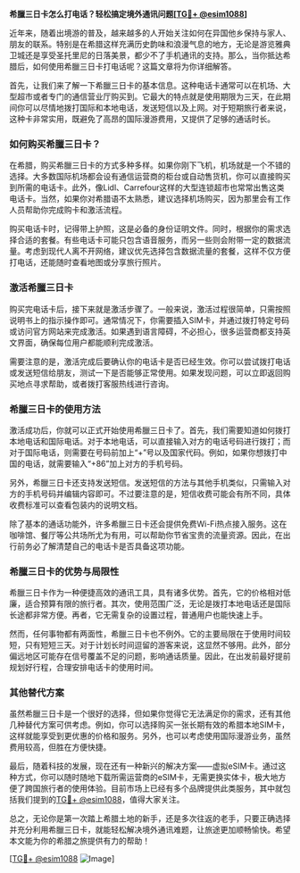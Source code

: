 **希臘三日卡怎么打电话？轻松搞定境外通讯问题[[TG💪+ @esim1088](https://t.me/s/esim1088)]**

近年来，随着出境游的普及，越来越多的人开始关注如何在异国他乡保持与家人、朋友的联系。特别是在希腊这样充满历史韵味和浪漫气息的地方，无论是游览雅典卫城还是享受圣托里尼的日落美景，都少不了手机通讯的支持。那么，当你抵达希腊后，如何使用希臘三日卡打电话呢？这篇文章将为你详细解答。

首先，让我们来了解一下希臘三日卡的基本信息。这种电话卡通常可以在机场、大型超市或者专门的通信营业厅购买到。它最大的特点就是使用期限为三天，在此期间你可以尽情地拨打国际和本地电话，发送短信以及上网。对于短期旅行者来说，这种卡非常实用，既避免了高昂的国际漫游费用，又提供了足够的通话时长。

### 如何购买希臘三日卡？

在希腊，购买希臘三日卡的方式多种多样。如果你刚下飞机，机场就是一个不错的选择。大多数国际机场都会设有通信运营商的柜台或自动售货机，你可以直接购买到所需的电话卡。此外，像Lidl、Carrefour这样的大型连锁超市也常常出售这类电话卡。当然，如果你对希腊语不太熟悉，建议选择机场购买，因为那里会有工作人员帮助你完成购卡和激活流程。

购买电话卡时，记得带上护照，这是必备的身份证明文件。同时，根据你的需求选择合适的套餐。有些电话卡可能只包含语音服务，而另一些则会附带一定的数据流量。考虑到现代人离不开网络，建议优先选择包含数据流量的套餐，这样不仅方便打电话，还能随时查看地图或分享旅行照片。

### 激活希臘三日卡

购买完电话卡后，接下来就是激活步骤了。一般来说，激活过程很简单，只需按照说明书上的指示操作即可。通常情况下，你需要插入SIM卡，并通过拨打特定号码或访问官方网站来完成激活。如果遇到语言障碍，不必担心，很多运营商都支持英文界面，确保每位用户都能顺利完成激活。

需要注意的是，激活完成后要确认你的电话卡是否已经生效。你可以尝试拨打电话或发送短信给朋友，测试一下是否能够正常使用。如果发现问题，可以立即返回购买地点寻求帮助，或者拨打客服热线进行咨询。

### 希臘三日卡的使用方法

激活成功后，你就可以正式开始使用希臘三日卡了。首先，我们需要知道如何拨打本地电话和国际电话。对于本地电话，可以直接输入对方的电话号码进行拨打；而对于国际电话，则需要在号码前加上“+”号以及国家代码。例如，如果你想拨打中国的电话，就需要输入“+86”加上对方的手机号码。

另外，希臘三日卡还支持发送短信。发送短信的方法与其他手机类似，只需输入对方的手机号码并编辑内容即可。不过要注意的是，短信收费可能会有所不同，具体收费标准可以查看包装内的说明文档。

除了基本的通话功能外，许多希臘三日卡还会提供免费Wi-Fi热点接入服务。这在咖啡馆、餐厅等公共场所尤为有用，可以帮助你节省宝贵的流量资源。因此，在出行前务必了解清楚自己的电话卡是否具备这项功能。

### 希臘三日卡的优势与局限性

希臘三日卡作为一种便捷高效的通讯工具，具有诸多优势。首先，它的价格相对低廉，适合预算有限的旅行者。其次，使用范围广泛，无论是拨打本地电话还是国际长途都非常方便。再者，它无需复杂的设置过程，普通用户也能快速上手。

然而，任何事物都有两面性，希臘三日卡也不例外。它的主要局限在于使用时间较短，只有短短三天。对于计划长时间逗留的游客来说，这显然不够用。此外，部分偏远地区可能存在信号覆盖不足的问题，影响通话质量。因此，在出发前最好提前规划好行程，合理安排电话卡的使用时间。

### 其他替代方案

虽然希臘三日卡是一个很好的选择，但如果你觉得它无法满足你的需求，还有其他几种替代方案可供考虑。例如，你可以选择购买一张长期有效的希腊本地SIM卡，这样就能享受到更优惠的价格和服务。另外，也可以考虑使用国际漫游业务，虽然费用较高，但胜在方便快捷。

最后，随着科技的发展，现在还有一种新兴的解决方案——虚拟eSIM卡。通过这种方式，你可以随时随地下载所需运营商的eSIM卡，无需更换实体卡，极大地方便了跨国旅行者的使用体验。目前市场上已经有多个品牌提供此类服务，其中就包括我们提到的[TG💪+ @esim1088](https://t.me/s/esim1088)，值得大家关注。

总之，无论你是第一次踏上希腊土地的新手，还是多次往返的老手，只要正确选择并充分利用希臘三日卡，就能轻松解决境外通讯难题，让旅途更加顺畅愉快。希望本文能为你的希腊之旅提供有力的帮助！

[[TG💪+ @esim1088](https://t.me/s/esim1088) ![Image](https://i.postimg.cc/4NQfJmqS/Snipaste-2025-05-13-00-14-12.png)]